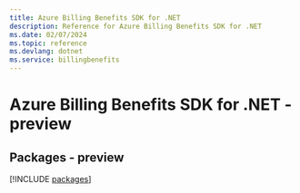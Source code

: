 ```yaml
---
title: Azure Billing Benefits SDK for .NET
description: Reference for Azure Billing Benefits SDK for .NET
ms.date: 02/07/2024
ms.topic: reference
ms.devlang: dotnet
ms.service: billingbenefits
---
```

# Azure Billing Benefits SDK for .NET - preview
## Packages - preview
[!INCLUDE [packages](billing-benefits-index.md)]